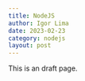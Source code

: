 ```yaml
---
title: NodeJS
author: Igor Lima
date: 2023-02-23
category: nodejs
layout: post
---
```


This is an draft page.
